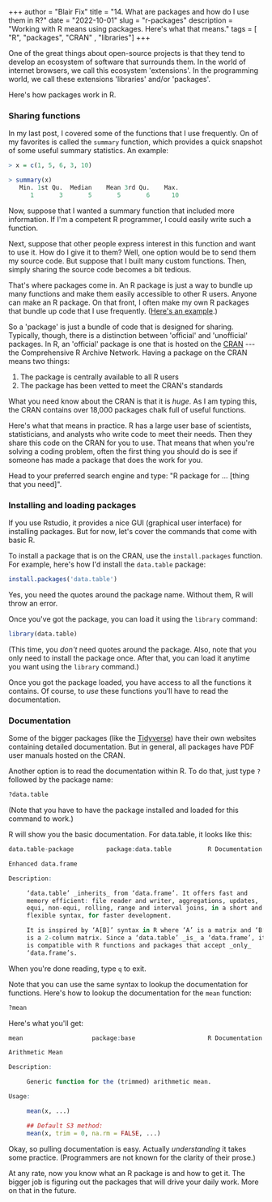 +++
author = "Blair Fix"
title =  "14. What are packages and how do I use them in R?"
date = "2022-10-01"
slug = "r-packages"
description = "Working with R means using packages. Here's what that means."
tags = [ "R", "packages", "CRAN" , "libraries"]
+++


One of the great things about open-source projects is that they tend to develop an ecosystem of software that surrounds them. In the world of internet browsers, we call this ecosystem 'extensions'. In the programming world, we call these extensions 'libraries' and/or 'packages'.

Here's how packages work in R.


### Sharing functions

In my last post, I covered some of the functions that I use frequently. On of my favorites is called the `summary` function, which provides a quick snapshot of some useful summary statistics. An example:

```R
> x = c(1, 5, 6, 3, 10)

> summary(x)
   Min. 1st Qu.  Median    Mean 3rd Qu.    Max.
      1       3       5       5       6      10
```

Now, suppose that I wanted a summary function that included more information. If I'm a competent R programmer, I could easily write such a function. 

Next, suppose that other people express interest in this function and want to use it. How do I give it to them? Well, one option would be to send them my source code. But suppose that I built many custom functions. Then, simply sharing the source code becomes a bit tedious.

That's where packages come in. An R package is just a way to bundle up many functions and make them easily accessible to other R users. Anyone can make an R package. On that front, I often make my own R packages that bundle up code that I use frequently. ([Here's an example](https://github.com/blairfix/hmod).)

So a 'package' is just a bundle of code that is designed for sharing. Typically, though, there is a distinction between 'official' and 'unofficial' packages. In R, an 'official' package is one that is hosted on the [CRAN](https://cran.r-project.org/) --- the Comprehensive R Archive Network. Having a package on the CRAN means two things:

1. The package is centrally available to all R users
2. The package has been vetted to meet the CRAN's standards

What you need know about the CRAN is that it is *huge*. As I am typing this, the CRAN contains over 18,000 packages chalk full of useful functions.

Here's what that means in practice. R has a large user base of scientists, statisticians, and analysts who write code to meet their needs. Then they share this code on the CRAN for you to use. That means that when you're solving a coding problem, often the first thing you should do is see if someone has made a package that does the work for you.

Head to your preferred search engine and type: "R package for ... [thing that you need]".


### Installing and loading packages

If you use Rstudio, it provides a nice GUI (graphical user interface) for installing packages. But for now, let's cover the commands that come with basic R.

To install a package that is on the CRAN, use the `install.packages` function. For example, here's how I'd install the `data.table` package:

```R
install.packages('data.table')
```

Yes, you need the quotes around the package name. Without them, R will throw an error.

Once you've got the package, you can load it using the `library` command:

```R
library(data.table)
```

(This time, you *don't* need quotes around the package. Also, note that you only need to install the package once. After that, you can load it anytime you want using the `library` command.)


Once you got the package loaded, you have access to all the functions it contains. Of course, to *use* these functions you'll have to read the documentation.


### Documentation

Some of the bigger packages (like the [Tidyverse](https://www.tidyverse.org/)) have their own websites containing detailed documentation. But in general, all packages have PDF user manuals hosted on the CRAN. 

Another option is to read the documentation within R. To do that, just type `?` followed by the package name:

```R
?data.table
```

(Note that you have to have the package installed and loaded for this command to work.)

R will show you the basic documentation. For data.table, it looks like this:

```R
data.table-package         package:data.table          R Documentation

Enhanced data.frame

Description:

     ‘data.table’ _inherits_ from ‘data.frame’. It offers fast and
     memory efficient: file reader and writer, aggregations, updates,
     equi, non-equi, rolling, range and interval joins, in a short and
     flexible syntax, for faster development.

     It is inspired by ‘A[B]’ syntax in R where ‘A’ is a matrix and ‘B’
     is a 2-column matrix. Since a ‘data.table’ _is_ a ‘data.frame’, it
     is compatible with R functions and packages that accept _only_
     ‘data.frame’s.
```

When you're done reading, type `q` to exit.

Note that you can use the same syntax to lookup the documentation for functions. Here's how to lookup the documentation for the `mean` function:

```R
?mean
```

Here's what you'll get:

```R
mean                   package:base                    R Documentation

Arithmetic Mean

Description:

     Generic function for the (trimmed) arithmetic mean.

Usage:

     mean(x, ...)

     ## Default S3 method:
     mean(x, trim = 0, na.rm = FALSE, ...)
```

Okay, so pulling documentation is easy. Actually *understanding* it takes some practice. (Programmers are not known for the clarity of their prose.)

At any rate, now you know what an R package is and how to get it. The bigger job is figuring out the packages that will drive your daily work.  More on that in the future.










